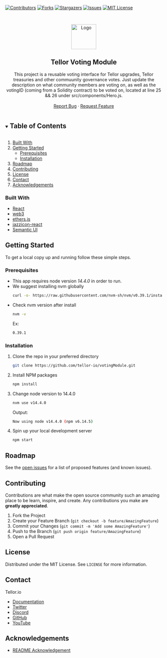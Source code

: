 <!--
*** Thanks for checking out the Best-README-Template. If you have a suggestion
*** that would make this better, please fork the repo and create a pull request
*** or simply open an issue with the tag "enhancement".
*** Thanks again! Now go create something AMAZING! :D
***
***
***
*** To avoid retyping too much info. Do a search and replace for the following:
*** github_username, repo_name, twitter_handle, email, project_title, project_description
-->



<!-- PROJECT SHIELDS -->
<!--
*** I'm using markdown "reference style" links for readability.
*** Reference links are enclosed in brackets [ ] instead of parentheses ( ).
*** See the bottom of this document for the declaration of the reference variables
*** for contributors-url, forks-url, etc. This is an optional, concise syntax you may use.
*** https://www.markdownguide.org/basic-syntax/#reference-style-links
-->
[![Contributors][contributors-shield]][contributors-url]
[![Forks][forks-shield]][forks-url]
[![Stargazers][stars-shield]][stars-url]
[![Issues][issues-shield]][issues-url]
[![MIT License][license-shield]][license-url]


<!-- PROJECT LOGO -->
<br />
<p align="center">
  <a href="https://github.com/tellor-io/votingModule">
    <img src="/public/Tellor_TRB.svg" alt="Logo" width="80" height="80">
  </a>

  <h2 align="center">Tellor Voting Module</h2>

  <p align="center">
    This project is a reusable voting interface for Tellor upgrades, Tellor treasuries and other commuunity governance votes. Just update the description on what community members are voting on, as well as the votingID (coming from a Solidity contract) to be voted on, located at line 25 && 26 under src/components/Hero.js.
    <br />
    <br />
    <a href="https://github.com/tellor-io/votingModule/issues">Report Bug</a>
    ·
    <a href="https://github.com/tellor-io/votingModule/issues">Request Feature</a>
  </p>
</p>



<!-- TABLE OF CONTENTS -->
<details open="open">
  <summary><h2 style="display: inline-block">Table of Contents</h2></summary>
  <ol>
    <li><a href="#built-with">Built With</a></li>
    <li>
      <a href="#getting-started">Getting Started</a>
      <ul>
        <li><a href="#prerequisites">Prerequisites</a></li>
        <li><a href="#installation">Installation</a></li>
      </ul>
    </li>
    <li><a href="#roadmap">Roadmap</a></li>
    <li><a href="#contributing">Contributing</a></li>
    <li><a href="#license">License</a></li>
    <li><a href="#contact">Contact</a></li>
    <li><a href="#acknowledgements">Acknowledgements</a></li>
  </ol>
</details>


### Built With

* [React](https://reactjs.org/)
* [web3](https://web3js.readthedocs.io/en/v1.7.3/)
* [ethers.js](https://docs.ethers.io/v5/)
* [jazzicon-react](https://www.npmjs.com/package/@ukstv/jazzicon-react)
* [Semantic UI](https://semantic-ui.com/)

<!-- GETTING STARTED -->
## Getting Started

To get a local copy up and running follow these simple steps.

### Prerequisites

* This app requires node version *14.4.0* in order to run.
* We suggest installing nvm globally
  ```sh
  curl -o- https://raw.githubusercontent.com/nvm-sh/nvm/v0.39.1/install.sh | bash
  ```
* Check nvm version after install
  ```sh
  nvm -v 
  ```
  Ex:
  ```sh
  0.39.1
  ```

### Installation

1. Clone the repo in your preferred directory
   ```sh
   git clone https://github.com/tellor-io/votingModule.git
   ```
2. Install NPM packages
   ```sh
   npm install
   ```
3. Change node version to 14.4.0
   ```sh
   nvm use v14.4.0
   ```
   Output:
   ```sh
   Now using node v14.4.0 (npm v6.14.5)
   ```
4. Spin up your local development server
   ```sh
   npm start
   ```

<!-- ROADMAP -->
## Roadmap

See the [open issues](https://github.com/tellor-io/votingModule/issues) for a list of proposed features (and known issues).

<!-- CONTRIBUTING -->
## Contributing

Contributions are what make the open source community such an amazing place to be learn, inspire, and create. Any contributions you make are **greatly appreciated**.

1. Fork the Project
2. Create your Feature Branch (`git checkout -b feature/AmazingFeature`)
3. Commit your Changes (`git commit -m 'Add some AmazingFeature'`)
4. Push to the Branch (`git push origin feature/AmazingFeature`)
5. Open a Pull Request

<!-- LICENSE -->
## License

Distributed under the MIT License. See `LICENSE` for more information.

<!-- CONTACT -->
## Contact

Tellor.io 
- [Documentation](https://docs.tellor.io/tellor/)
- [Twitter](https://twitter.com/WeAreTellor)
- [Discord](https://discord.gg/NP7fmzr5)
- [GitHub](https://github.com/tellor-io)
- [YouTube](https://www.youtube.com/tellor)

<!-- ACKNOWLEDGEMENTS -->

## Acknowledgements

* [README Acknowledgement](https://github.com/othneildrew/Best-README-Template)

<!-- MARKDOWN LINKS & IMAGES -->
<!-- https://www.markdownguide.org/basic-syntax/#reference-style-links -->
[contributors-shield]: https://img.shields.io/github/contributors/tellor-io/votingModule.svg?style=for-the-badge
[contributors-url]: https://github.com/tellor-io/votingModule/graphs/contributors
[forks-shield]: https://img.shields.io/github/forks/tellor-io/votingModule.svg?style=for-the-badge
[forks-url]: https://github.com/tellor-io/votingModule/network/members
[stars-shield]: https://img.shields.io/github/stars/tellor-io/votingModule.svg?style=for-the-badge
[stars-url]: https://github.com/tellor-io/votingModule/stargazers
[issues-shield]: https://img.shields.io/github/issues/tellor-io/votingModule.svg?style=for-the-badge
[issues-url]: https://github.com/tellor-io/votingModule/issues
[license-shield]: https://img.shields.io/github/license/tellor-io/votingModule.svg?style=for-the-badge
[license-url]: https://github.com/tellor-io/votingModule/blob/main/LICENSE.txt
[screenshot]: https://user-images.githubusercontent.com/21370350/165222959-8581c860-1bf0-425e-aa05-500c530a2567.png
